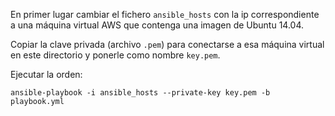 En primer lugar cambiar el fichero `ansible_hosts` con la ip correspondiente a una máquina virtual AWS que contenga una imagen de Ubuntu 14.04.

Copiar la clave privada (archivo `.pem`) para conectarse a esa máquina virtual en este directorio y ponerle como nombre `key.pem`.

Ejecutar la orden:

```
ansible-playbook -i ansible_hosts --private-key key.pem -b playbook.yml
```
